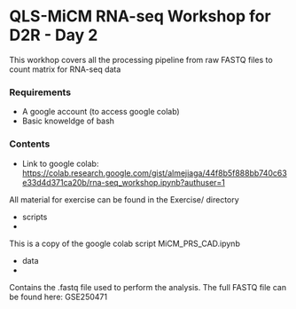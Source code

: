 # QLS-MiCM RNA-seq Workshop for D2R - Day 2


This workhop covers all the processing pipeline from raw FASTQ files to count matrix for RNA-seq data

### Requirements

- A google account (to access google colab)
- Basic knoweldge of bash 

### Contents

- Link to google colab: https://colab.research.google.com/gist/almejiaga/44f8b5f888bb740c63e33d4d371ca20b/rna-seq_workshop.ipynb?authuser=1

All material for exercise can be found in the Exercise/ directory

- scripts
- 
This is a copy of the google colab script MiCM_PRS_CAD.ipynb
- data
- 
Contains the .fastq file used to perform the analysis. The full FASTQ file can be found here: GSE250471

